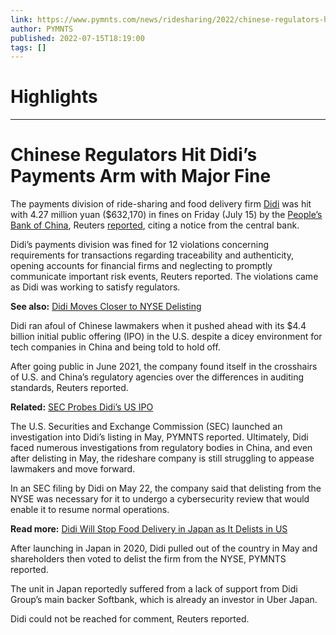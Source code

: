 ```yaml
---
link: https://www.pymnts.com/news/ridesharing/2022/chinese-regulators-hit-didis-payments-arm-with-major-fine/
author: PYMNTS
published: 2022-07-15T18:19:00
tags: []
---
```

# Highlights


---
# Chinese Regulators Hit Didi’s Payments Arm with Major Fine
The payments division of ride-sharing and food delivery firm [Didi](https://web.didiglobal.com/) was hit with 4.27 million yuan ($632,170) in fines on Friday (July 15) by the [People’s Bank of China](http://www.pbc.gov.cn/en/3688006/index.html), Reuters [reported](https://www.reuters.com/technology/didis-digital-payments-unit-fined-by-chinas-central-bank-2022-07-15/), citing a notice from the central bank.

Didi’s payments division was fined for 12 violations concerning requirements for transactions regarding traceability and authenticity, opening accounts for financial firms and neglecting to promptly communicate important risk events, Reuters reported. The violations came as Didi was working to satisfy regulators.

**See also:** [Didi Moves Closer to NYSE Delisting](https://www.pymnts.com/news/ridesharing/2022/didi-moves-closer-nyse-delisting/)

Didi ran afoul of Chinese lawmakers when it pushed ahead with its $4.4 billion initial public offering (IPO) in the U.S. despite a dicey environment for tech companies in China and being told to hold off.

After going public in June 2021, the company found itself in the crosshairs of U.S. and China’s regulatory agencies over the differences in auditing standards, Reuters reported.

**Related:** [SEC Probes Didi’s US IPO](https://www.pymnts.com/news/ipo/2022/sec-probes-didis-us-ipo/)

The U.S. Securities and Exchange Commission (SEC) launched an investigation into Didi’s listing in May, PYMNTS reported. Ultimately, Didi faced numerous investigations from regulatory bodies in China, and even after delisting in May, the rideshare company is still struggling to appease lawmakers and move forward.

In an SEC filing by Didi on May 22, the company said that delisting from the NYSE was necessary for it to undergo a cybersecurity review that would enable it to resume normal operations.

**Read more:** [Didi Will Stop Food Delivery in Japan as It Delists in US](https://www.pymnts.com/news/delivery/2022/didi-will-stop-food-delivery-in-japan-as-it-delists-in-us/)

After launching in Japan in 2020, Didi pulled out of the country in May and shareholders then voted to delist the firm from the NYSE, PYMNTS reported.

The unit in Japan reportedly suffered from a lack of support from Didi Group’s main backer Softbank, which is already an investor in Uber Japan.

Didi could not be reached for comment, Reuters reported.